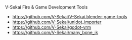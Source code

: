 V-Sekai Fire & Game Development Tools

* https://github.com/V-Sekai/V-Sekai.blender-game-tools
* https://github.com/V-Sekai/unidot_importer
* https://github.com/V-Sekai/godot-vrm
* https://github.com/V-Sekai/many_bone_ik
